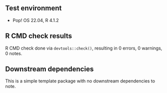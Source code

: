 ## Test environment

- Pop! OS 22.04, R 4.1.2

## R CMD check results

R CMD check done via `devtools::check()`, resulting in 0 errors, 0 warnings, 0 notes.

## Downstream dependencies

This is a simple template package with no downstream dependencies to note.
